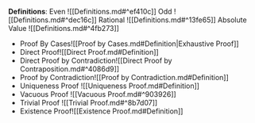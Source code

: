 **Definitions**:
Even
![[Definitions.md#^ef410c]]
Odd
![[Definitions.md#^dec16c]]
Rational
![[Definitions.md#^13fe65]]
Absolute Value ![[Definitions.md#^4fb273]]

- Proof By Cases![[Proof by Cases.md#Definition|Exhaustive Proof]]
- Direct Proof![[Direct Proof.md#Definition]]
- Direct Proof by Contradiction![[Direct Proof by Contraposition.md#^4086d9]]
- Proof by Contradiction![[Proof by Contradiction.md#Definition]]
- Uniqueness Proof ![[Uniqueness Proof.md#Definition]]
- Vacuous Proof ![[Vacuous Proof.md#^903926]]
- Trivial Proof ![[Trivial Proof.md#^8b7d07]]
- Existence Proof![[Existence Proof.md#Definition]]

